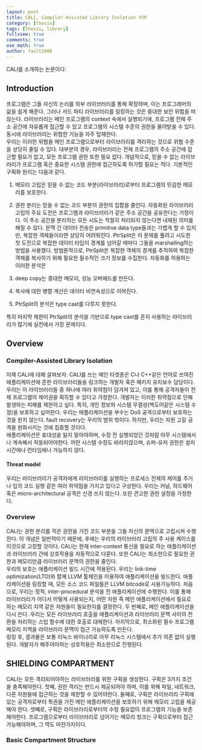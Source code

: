 ```yaml
---
layout: post
title: CALI, Compiler-Assisted Library Isolation 리뷰
category: [thesis]
tags: [thesis, library]
fullview: true
comments: true
use_math: true
author: fault2000
---
```


CALI를 소개하는 논문이다.

## Introduction

프로그램은 그들 자신의 논리를 외부 라이브러리를 통해 확장하며, 이는 프로그래머의 삶을 쉽게 해준다. 그러나 서드 파티 라이브러리를 링킹하는 것은 중대한 보안 위험을 떠앉는다. 라이브러리는 메인 프로그램의 context 속에서 실행되기에, 프로그램 전체 주소 공간에 자유롭게 접근할 수 있고 프로그램의 시스템 수준의 권한을 물려받을 수 있다. 동시에 라이브러리는 위험한 기능을 자주 탑재한다.  
우리는 이러한 위협을 메인 프로그램으로부터 라이브러리를 격리하는 것으로 위협 수준을 상당히 줄일 수 있다. 대부분의 경우, 라이브러리는 전체 프로그램의 주소 공간에 접근할 필요가 없고, 모든 프로그램 권한 또한 필요 없다. 개념적으로, 믿을 수 없는 라이브러리가 프로그램 혹은 중요한 시스템 권한에 접근하도록 허가할 필요는 적다. 기본적인 구획화 원리는 다음과 같다.  
1. 메모리 고립은 믿을 수 없는 코드 부분(라이브러리)로부터 프로그램의 민감한 메모리를 보호한다.
2. 권한 분리는 믿을 수 없는 코드 부분의 권한의 집합을 줄인다.
자동화된 라이브러리 고립의 주요 도전은 프로그램과 라이브러리가 같은 주소 공간을 공유한다는 가정이다. 이 주소 공간을 분리하는 모든 시도는 적절히 처리되지 않는다면 내재된 의미를 해칠 수 있다. 문맥 간 데이터 전송은 primitive data type들과는 가볍게 할 수 있지만, 복잡한 객체들이라면 상당히 어려워진다. PtrSplit은 이 문제를 풀려고 시도한 첫 도전으로 복잡한 데이터 타입이 경계를 넘어갈 때마다 그들을 marshalling하는 방법을 사용했다. 방법론적으로, PtrSplit은 복잡한 객체의 경계를 추적하여 복잡한 객체를 복사하기 위해 필요한 필수적인 크기 정보를 수집한다. 자동화를 허용하는 이러한 분석은 

1. deep copy는 중대한 메모리, 성능 오버헤드를 만든다.
2. 복사에 대한 병렬 계산은 데이터 비연속성으로 이어진다.
3. PtrSplit의 분석은 type cast를 다루지 못한다.

특히 마지막 제한이 PtrSplit의 분석을 기반으로 type cast를 흔히 사용하는 라이브러리가 많기에 실전에서 가장 문제이다. 

## Overview

### Compiler-Assisted Library Isolation

이제 CALI에 대해 살펴보자. CALI를 쓰는 메인 타겟층은 C나 C++같은 언어로 쓰여진 애플리케이션에 흔한 라이브러리들을 링크하는 개발자 혹은 패키지 유지보수 담당이다.  우리는 이 라이브러리들 중 하나에 여러 취약점이 담겨져 있고, 이를 통해 공격자들이 전체 프로그램의 제어권을 획득할 수 있다고 가정한다. 개발자는 이러한 취약점으로 인해 발생하는 피해를 제한하고 싶다. 특히, 개인 정보와 시스템 무결성(백도어같은 시스템 수정)을 보호하고 싶어한다. 우리는 애플리케이션을 부수는 DoS 공격으로부터 보호하는 것을 원치 않는다. fault recovery는 우리의 범위 밖이다. 하지만, 우리는 자원 고갈 공격을 완화시키는 것에 집중할 것이다.  
애플리케이션은 휴대성을 잃지 말아야하며, 수정 전 실행되었던 것처럼 아무 시스템에서나 계속해서 작동되어야한다. 어떤 시스템 수정도 바라지않으며, 슈퍼-유저 권한은 설치 시간에나 런타임에나 가능하지 않다.  

#### Threat model

우리는 라이브러리가 공격자에게 라이브러리를 실행하는 프로세스 전체의 제어를 주거나 임의 코드 실행 같은 여러 취약점을 가지고 있다고 구상한다. 우리는 커널, 하드웨어 혹은 micro-architectural 공격은 신경 쓰지 않는다. 또한 견고한 권한 설정을 가정한다.

### Overview

CALI는 권한 분리를 적은 권한을 가진 코드 부분을 그들 자신의 문맥으로 고립시켜 수행한다. 이 개념은 일반적이기 때문에, 후에는 우리의 라이브러리 고립의 주 사용 케이스를 이것으로 고정할 것이다. CALI는 현재 inter-context 통신을 필요로 하는 애플리케이션과 라이브러리 간에 상호작용을 자동적으로 다룬다. 또한 CALI는 최소한으로 필요한 권한과 메모리만큼 라이브러리 문맥의 권한을 줄인다.  
우리의 보호는 애플리케이션 빌드 시간에 적용된다. 우리는 link-time optimization(LTO)와 함께 LLVM 툴체인을 이용하여 애플리케이션을 빌드한다. 애플리케이션을 링킹할 때, 모든 소스 코드 파일들은 LLVM bitcode로 사용가능하다. 처음으로, 우리는 정적, inter-procedural 분석을 전 애플리케이션에 수행한다. 이를 통해 라이브러리가 어디서 어떻게 사용되는지, 어떤 자원 즉 메인 애플리케이션에서 필요로 하는 메모리 지역 같은 자원들이 필요한지를 결정한다. 두 번째로, 메인 애플리케이션을 다시 쓴다. 우리는 모든 라이브러리 호출을 애플리케이션과 라이브러리 문맥 사이의 전환을 처리하는 스텁 함수에 대한 호출로 대체한다. 마지막으로, 최소화된 필수 프로그램 메모리 지역을 라이브러리 문맥이 접근 가능하도록 만든다.  
링킹 후, 결과물은 보통 리눅스 바이너리로 아무 리눅스 시스템에서 추가 의존 없이 실행된다. 개발자가 해주어야하는 상호작용은 최소한으로 진행된다.  

## SHIELDING COMPARTMENT

CALI는 모든 격리되어야하는 라이브러리를 위한 구획을 생성한다. 구획은 3가지 조건을 충족해야한다. 첫째, 권한 격리는 반드시 제공되어야 하며, 이를 위해 파일, 네트워크, 다른 자원들에 접근하는 것을 제한할 수 있어야한다. 둘째로, 구획은 라이브러리 구획에 있는 공격자로부터 특권을 가진 메인 애플리케이션을 보호하기 위해 메모리 고립을 제공해야 한다. 셋째로, 구획은 라이브러리로부터의 수정 필요없이 프로그램의 기능을 보존해야한다. 프로그램으로부터 라이브러리로 넘어가는 메모리 청크는 구획으로부터 접근가능해야하며, 그 역도 마찬가지이다.  

### Basic Compartment Structure

